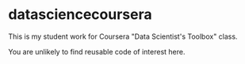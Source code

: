 # datasciencecoursera

This is my student work for Coursera "Data Scientist's Toolbox" class.

You are unlikely to find reusable code of interest here.
